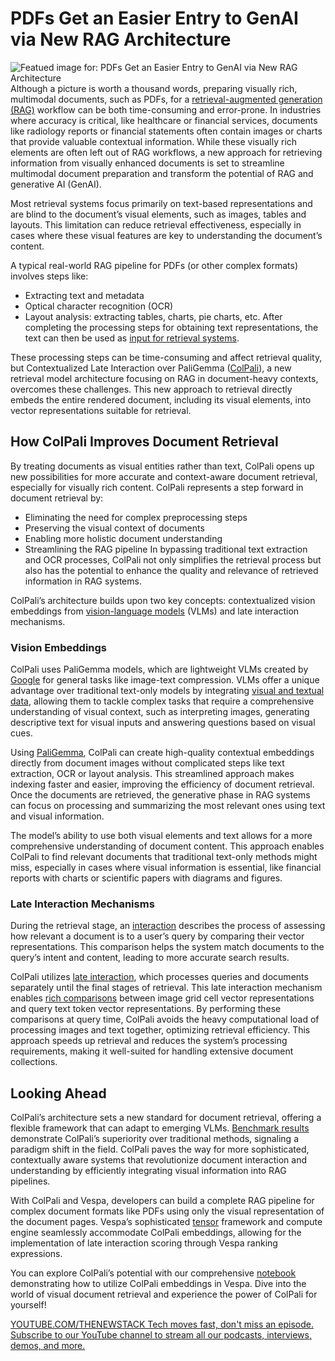 # PDFs Get an Easier Entry to GenAI via New RAG Architecture
![Featued image for: PDFs Get an Easier Entry to GenAI via New RAG Architecture](https://cdn.thenewstack.io/media/2024/10/db10f2d2-pdfs-get-easier-entry-genai-rag-arch-1024x576.jpg)
Although a picture is worth a thousand words, preparing visually rich, multimodal documents, such as PDFs, for a [retrieval-augmented generation (RAG)](https://thenewstack.io/why-rag-is-essential-for-next-gen-ai-development/) workflow can be both time-consuming and error-prone. In industries where accuracy is critical, like healthcare or financial services, documents like radiology reports or financial statements often contain images or charts that provide valuable contextual information. While these visually rich elements are often left out of RAG workflows, a new approach for retrieving information from visually enhanced documents is set to streamline multimodal document preparation and transform the potential of RAG and generative AI (GenAI).

Most retrieval systems focus primarily on text-based representations and are blind to the document’s visual elements, such as images, tables and layouts. This limitation can reduce retrieval effectiveness, especially in cases where these visual features are key to understanding the document’s content.

A typical real-world RAG pipeline for PDFs (or other complex formats) involves steps like:

- Extracting text and metadata
- Optical character recognition (OCR)
- Layout analysis: extracting tables, charts, pie charts, etc.
After completing the processing steps for obtaining text representations, the text can then be used as [input for retrieval systems](https://blog.vespa.ai/retrieval-with-vision-language-models-colpali/).

These processing steps can be time-consuming and affect retrieval quality, but Contextualized Late Interaction over PaliGemma ([ColPali](https://arxiv.org/abs/2407.01449)), a new retrieval model architecture focusing on RAG in document-heavy contexts, overcomes these challenges. This new approach to retrieval directly embeds the entire rendered document, including its visual elements, into vector representations suitable for retrieval.

## How ColPali Improves Document Retrieval
By treating documents as visual entities rather than text, ColPali opens up new possibilities for more accurate and context-aware document retrieval, especially for visually rich content. ColPali represents a step forward in document retrieval by:

- Eliminating the need for complex preprocessing steps
- Preserving the visual context of documents
- Enabling more holistic document understanding
- Streamlining the RAG pipeline
In bypassing traditional text extraction and OCR processes, ColPali not only simplifies the retrieval process but also has the potential to enhance the quality and relevance of retrieved information in RAG systems.

ColPali’s architecture builds upon two key concepts: contextualized vision embeddings from [vision-language models](https://thenewstack.io/vision-foundation-models-when-does-size-matter/) (VLMs) and late interaction mechanisms.

### Vision Embeddings
ColPali uses PaliGemma models, which are lightweight VLMs created by [Google](https://cloud.google.com/?utm_content=inline+mention) for general tasks like image-text compression. VLMs offer a unique advantage over traditional text-only models by integrating [visual and textual data](https://thenewstack.io/ai-needs-more-than-a-vector-database/), allowing them to tackle complex tasks that require a comprehensive understanding of visual context, such as interpreting images, generating descriptive text for visual inputs and answering questions based on visual cues.

Using [PaliGemma](https://huggingface.co/blog/paligemma), ColPali can create high-quality contextual embeddings directly from document images without complicated steps like text extraction, OCR or layout analysis. This streamlined approach makes indexing faster and easier, improving the efficiency of document retrieval. Once the documents are retrieved, the generative phase in RAG systems can focus on processing and summarizing the most relevant ones using text and visual information.

The model’s ability to use both visual elements and text allows for a more comprehensive understanding of document content. This approach enables ColPali to find relevant documents that traditional text-only methods might miss, especially in cases where visual information is essential, like financial reports with charts or scientific papers with diagrams and figures.

### Late Interaction Mechanisms
During the retrieval stage, an [interaction](https://jina.ai/news/what-is-colbert-and-late-interaction-and-why-they-matter-in-search/) describes the process of assessing how relevant a document is to a user’s query by comparing their vector representations. This comparison helps the system match documents to the query’s intent and content, leading to more accurate search results.

ColPali utilizes [late interaction](https://jina.ai/news/what-is-colbert-and-late-interaction-and-why-they-matter-in-search/), which processes queries and documents separately until the final stages of retrieval. This late interaction mechanism enables [rich comparisons](https://blog.vespa.ai/the-rise-of-vision-driven-document-retrieval-for-rag/) between image grid cell vector representations and query text token vector representations. By performing these comparisons at query time, ColPali avoids the heavy computational load of processing images and text together, optimizing retrieval efficiency. This approach speeds up retrieval and reduces the system’s processing requirements, making it well-suited for handling extensive document collections.

## Looking Ahead
ColPali’s architecture sets a new standard for document retrieval, offering a flexible framework that can adapt to emerging VLMs. [Benchmark results](https://arxiv.org/html/2407.01449v2#S5) demonstrate ColPali’s superiority over traditional methods, signaling a paradigm shift in the field. ColPali paves the way for more sophisticated, contextually aware systems that revolutionize document interaction and understanding by efficiently integrating visual information into RAG pipelines.

With ColPali and Vespa, developers can build a complete RAG pipeline for complex document formats like PDFs using only the visual representation of the document pages. Vespa’s sophisticated [tensor](https://docs.vespa.ai/en/tensor-user-guide.html) framework and compute engine seamlessly accommodate ColPali embeddings, allowing for the implementation of late interaction scoring through Vespa ranking expressions.

You can explore ColPali’s potential with our comprehensive [notebook](https://pyvespa.readthedocs.io/en/latest/examples/colpali-document-retrieval-vision-language-models-cloud.html) demonstrating how to utilize ColPali embeddings in Vespa. Dive into the world of visual document retrieval and experience the power of ColPali for yourself!

[
YOUTUBE.COM/THENEWSTACK
Tech moves fast, don't miss an episode. Subscribe to our YouTube
channel to stream all our podcasts, interviews, demos, and more.
](https://youtube.com/thenewstack?sub_confirmation=1)